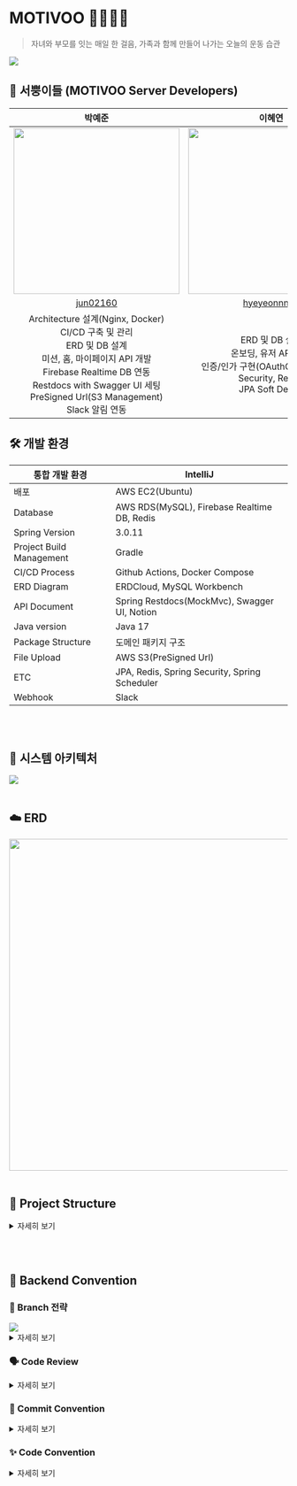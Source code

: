 # MOTIVOO 🏋🏻‍♀️💨

> 자녀와 부모를 잇는 매일 한 걸음, 가족과 함께 만들어 나가는 오늘의 운동 습관
>

<img src="https://github.com/Team-Motivoo/Motivoo-Server/assets/80024278/e87b6c2d-2bdf-4da7-9d02-8227f159a4f2">



## 🥕 서뿡이들 (MOTIVOO Server Developers)

|                                                                                                  박예준                                                                                                  |                                                 이혜연                                                  |                                      조찬우                                      |
|:-----------------------------------------------------------------------------------------------------------------------------------------------------------------------------------------------------:|:----------------------------------------------------------------------------------------------------:|:-----------------------------------------------------------------------------:|
|                                                             <img src="https://github.com/Team-Motivoo/Motivoo-Server/assets/80024278/17bd3b2f-9ee5-4400-997d-d89a81a6f676" width="300"/>                                                             |            <img src="https://github.com/Team-Motivoo/Motivoo-Server/assets/80024278/d067272c-ab0b-44d7-8628-b11a7d76758b" width="300"/>            | <img src="https://github.com/Team-Motivoo/Motivoo-Server/assets/80024278/156e2625-786e-4b5b-8095-5131440a3c67" width="300"/> |
|                                                                                [jun02160](https://github.com/jun02160)                                                                                |                            [hyeyeonnnnn](https://github.com/hyeyeonnnnn)                             |                  [oownahcohc](https://github.com/oownahcohc)                  |
| Architecture 설계(Nginx, Docker)<br/>CI/CD 구축 및 관리<br/>ERD 및 DB 설계<br/>미션, 홈, 마이페이지 API 개발<br/>Firebase Realtime DB 연동<br/>Restdocs with Swagger UI 세팅</br>PreSigned Url(S3 Management)<br/>Slack 알림 연동 | ERD 및 DB 설계<br/>온보딩, 유저 API 개발<br/>인증/인가 구현(OAuthClient, Spring Security, Redis)<br/>JPA Soft Delete |            ERD 및 DB 설계<br/>JPA Query Inspector<br/>            |                                                                                                                                 |




## 🛠️ 개발 환경
| 통합 개발 환경                 | IntelliJ                                      |
|--------------------------|-----------------------------------------------|
| 배포                       | AWS EC2(Ubuntu)                               |
| Database                 | AWS RDS(MySQL), Firebase Realtime DB, Redis   |
| Spring Version           | 3.0.11                                        |
| Project Build Management | Gradle                                        |
| CI/CD Process            | Github Actions, Docker Compose                |
| ERD Diagram              | ERDCloud, MySQL Workbench                     |
| API Document             | Spring Restdocs(MockMvc), Swagger UI, Notion  |
| Java version             | Java 17                                       |
| Package Structure        | 도메인 패키지 구조                                    |
| File Upload              | AWS S3(PreSigned Url)                         |
| ETC                      | JPA, Redis, Spring Security, Spring Scheduler |
| Webhook                  | Slack                                         |

<br/><br/>


## 🔧 시스템 아키텍처
<img src="https://github.com/Team-Motivoo/Motivoo-Server/assets/80024278/c557f8ff-1d10-4b9c-82fa-057f85c52caf" />
<br/><br/>

## ☁️ ERD
<img width=600 src="https://github.com/Team-Motivoo/Motivoo-Server/assets/80024278/fcc46c18-c238-4e00-84fc-2dc7c905470a">
<br/><br/>

## 📂 Project Structure

<details>
<summary>자세히 보기</summary>
<div markdown="1">


```yaml
📂 Motivoo-Server

🗂 src
    🗂 main
        🗂 java/sopt/org/motivooServer
            📁 domain
                🗂 auth    // 소셜로그인 관련 로직
                    🗂 config
                    🗂 controller
                    🗂 dto
                      🗂 redis
                      🗂 request
                      🗂 response
                    🗂 repository
                🗂 common   // BaseTimeEntity (createdAt, updatedAt)
                🗂 health   // Health 
                    🗂 controller
                    🗂 dto
                      🗂 request
                      🗂 response
                    🗂 entity
                    🗂 exception
                    🗂 repository
                    🗂 service
                🗂 mission   // Mission, UserMission, UserMissionChoices, MissioQuest 테이블
                    🗂 controller
                    🗂 dto
                      🗂 request
                      🗂 response
                    🗂 entity
                    🗂 exception
                    🗂 repository
                    🗂 service
                🗂 parentchild  // Parentchild 부모-자녀 관계 테이블
                    🗂 controller
                    🗂 dto
                      🗂 request
                      🗂 response
                    🗂 entity
                    🗂 exception
                    🗂 repository
                    🗂 service
                🗂 user       // User 
                    🗂 controller
                    🗂 dto
                      🗂 request
                      🗂 response
                    🗂 entity
                    🗂 exception
                    🗂 repository
                    🗂 service
            📁 global 
                🗂 advice
                🗂 config
                    🗂 swagger
                🗂 external
                    🗂 s3
                      🗂 config
                    🗂 slack
                🗂 healthcheck
                🗂 response
        🗂 resources
            application.yaml
            application-local.yaml
            application-dev.yaml
            🗂 static
              🗂 docs

    🗂 test 
        🗂 java/sopt/org/motivooServer
          🗂 controller
          🗂 util
```



</div>
</details>

<br/><br/>

## 📓 Backend Convention

### 🌳 Branch 전략

<img src="https://github.com/Team-Motivoo/Motivoo-Server/assets/80024278/2619fc0c-1b14-4abe-9407-43219fca9e71">

<details>
<summary>자세히 보기</summary>
<div markdown="1">

> **🔗 master, release, develop, feature, hotfix**

`master` : 최최최최최최종본 - stable all the time

`release` : 이번 릴리즈를 위한 브랜치

`develop` : 우리가 개발하면서 코드를 모을 공간, 배포하기 전까지는 이게 default로 하여 PR은 여기로 날립니다. (for 다음 릴리즈)

`feat` : 기능을 개발하면서 각자가 사용할 브랜치 (이슈 단위)
- Git flow 전략에 따라 → “**feat/#이슈번호-구현하려는기능**” 형식으로

    ex. feat/#3-social_login, feat/#8-slack_api

`fix` : 오류사항, 버그 해결 및 로직 일부 수정 시 사용할 브랜치 (이슈 단위)

`refactor` : 기능의 변경 없이 구조 개선 및 코드 리팩토링 시 사용할 브랜치 (이슈 단위)

`test` : 개인 연습 브랜치

`study` : 공부용 브랜치    ex. study/yejun

</div>
</details>

### 🗣️ Code Review

<details>
<summary>자세히 보기</summary>
<div markdown="1">
    
#### Convention
> P1: 꼭 반영해주세요 (Request changes)<br/>
> P2: 적극적으로 고려해주세요 (Request changes)<br/>
> P3: 웬만하면 반영해 주세요 (Comment)<br/>
> P4: 반영해도 좋고 넘어가도 좋습니다 (Approve)<br/>
> P5: 그냥 사소한 의견입니다 (Approve)
>

#### Rule
- 서로 상대 실수 한 것 없는지 귀찮아도 꼭 읽어보기
- 긍정적인 코멘트 적극적으로 남겨주기
- 우선순위 반영한 코드리뷰 진행하기 ex.`[P1] 이건 꼭 반영해주셔야해요!`

</div>
</details>

### 🚀 Commit Convention

<details>
<summary>자세히 보기</summary>
<div markdown="1">

```
# <타입>: <제목> #이슈번호 형식으로 작성하며 제목은 최대 50글자 정도로만 입력
# 제목을 아랫줄에 작성, 제목 끝에 마침표 금지, 무엇을 했는지 명확하게 작성

################
# 본문(추가 설명)을 아랫줄에 작성

################
# 꼬릿말(footer)을 아랫줄에 작성 (관련된 이슈 번호 등 추가)

################
# 아이콘	코드	     설명
# 🎨 style:      코드의 구조/형태 개선
# 🔥 remove:      코드/파일 삭제
# 🐛 bugfix:      버그 수정
# 🚑 hotfix:      긴급 수정
# ✨ feat:      새로운 기능 구현
# 📝 docs:      문서 추가/수정
# 🎉 init:      프로젝트 시작
# ✅ test:      테스트 추가/수정
# 🔖 release:      릴리즈/버전 태그
# 🔧 chore:      동작에 영향 없는 코드 or 변경 없는 변경사항(주석 추가 등) or 디렉토리 구조 변경
# ♻️  refactor:      코드 리팩토링, 전면 수정
# ⚡️ fix:      간단한 수정
################
```

- 커밋 예시 <br/>
  🎉 init: 프로젝트 시작  → git commit -m "🎉 init: 프로젝트 시작 #1"


- 커밋 단위
  - 세부 기능 기준
  - 기능 우선 순위 정리 파일 참고
  - #이슈번호 붙이는 단위 : **FEAT, FIX, REFACTOR**

    ex. `git commit -m “[FEAT] 로그인 기능 구현 #2”`

</div>
</details>


### ✨ Code Convention

<details>
<summary>자세히 보기</summary>
<div markdown="1">

1. 기본적으로 네이밍은 **누구나 알 수 있는 쉬운 단어**를 선택한다.
1. 변수는 CamelCase를 기본으로 한다.
1. URL, 파일명 등은 kebab-case를 사용한다.
1. 패키지명은 단어가 달라지더라도 무조건 소문자를 사용한다.
1. ENUM이나 상수는 대문자로 네이밍한다.
1. 함수명은 소문자로 시작하고 **동사**로 네이밍한다.
1. 클래스명은 **명사**로 작성하고 UpperCamelCase를 사용한다.
1. 객체 이름을 함수 이름에 중복해서 넣지 않는다. (= 상위 이름을 하위 이름에 중복시키지 않는다.)
1. 컬렉션은 복수형을 사용한다. ex. userMissions (O) userMissionList (X)
1. 이중적인 의미를 가지는 단어는 지양한다.
1. 의도가 드러난다면 되도록 짧은 이름을 선택한다.
1. 함수의 부수효과를 설명한다.
1. LocalDateTime -> xxxAt, LocalDate -> xxxDt로 네이밍
1. 객체를 조회하는 함수는 JPA Repository에서 findXxx 형식의 네이밍 쿼리메소드를 사용하므로 개발자가 작성하는 Service단에서는 되도록이면 getXxx를 사용하자.

</div>
</details>
